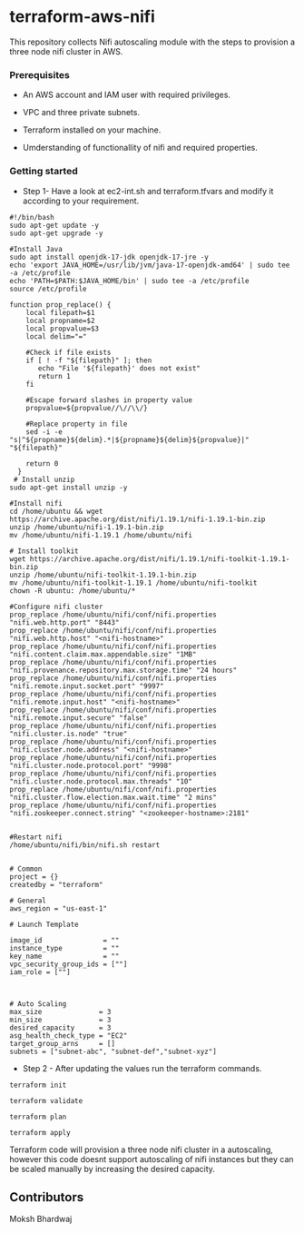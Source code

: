 # terraform-aws-nifi


This repository collects Nifi autoscaling module with the steps to provision a three node nifi cluster in AWS.


### Prerequisites

* An AWS account and IAM user with required privileges.

* VPC and three private subnets.

* Terraform installed on your machine.
* Umderstanding of functionallity of nifi and required properties.

### Getting started

* Step 1- Have a look at ec2-int.sh and terraform.tfvars and modify it according to your requirement.

```
#!/bin/bash
sudo apt-get update -y
sudo apt-get upgrade -y

#Install Java
sudo apt install openjdk-17-jdk openjdk-17-jre -y
echo 'export JAVA_HOME=/usr/lib/jvm/java-17-openjdk-amd64' | sudo tee -a /etc/profile
echo 'PATH=$PATH:$JAVA_HOME/bin' | sudo tee -a /etc/profile
source /etc/profile

function prop_replace() {
    local filepath=$1
    local propname=$2
    local propvalue=$3
    local delim="="
    
    #Check if file exists
    if [ ! -f "${filepath}" ]; then
       echo "File '${filepath}' does not exist"
       return 1
    fi
    
    #Escape forward slashes in property value
    propvalue=${propvalue//\//\\/}
    
    #Replace property in file
    sed -i -e "s|^${propname}${delim}.*|${propname}${delim}${propvalue}|" "${filepath}"
    
    return 0
  }
 # Install unzip
sudo apt-get install unzip -y
 
#Install nifi
cd /home/ubuntu && wget https://archive.apache.org/dist/nifi/1.19.1/nifi-1.19.1-bin.zip
unzip /home/ubuntu/nifi-1.19.1-bin.zip
mv /home/ubuntu/nifi-1.19.1 /home/ubuntu/nifi 

# Install toolkit
wget https://archive.apache.org/dist/nifi/1.19.1/nifi-toolkit-1.19.1-bin.zip
unzip /home/ubuntu/nifi-toolkit-1.19.1-bin.zip
mv /home/ubuntu/nifi-toolkit-1.19.1 /home/ubuntu/nifi-toolkit
chown -R ubuntu: /home/ubuntu/*

#Configure nifi cluster
prop_replace /home/ubuntu/nifi/conf/nifi.properties "nifi.web.http.port" "8443"
prop_replace /home/ubuntu/nifi/conf/nifi.properties "nifi.web.http.host" "<nifi-hostname>"
prop_replace /home/ubuntu/nifi/conf/nifi.properties "nifi.content.claim.max.appendable.size" "1MB"
prop_replace /home/ubuntu/nifi/conf/nifi.properties "nifi.provenance.repository.max.storage.time" "24 hours"
prop_replace /home/ubuntu/nifi/conf/nifi.properties "nifi.remote.input.socket.port" "9997"
prop_replace /home/ubuntu/nifi/conf/nifi.properties "nifi.remote.input.host" "<nifi-hostname>"
prop_replace /home/ubuntu/nifi/conf/nifi.properties "nifi.remote.input.secure" "false"
prop_replace /home/ubuntu/nifi/conf/nifi.properties "nifi.cluster.is.node" "true"
prop_replace /home/ubuntu/nifi/conf/nifi.properties "nifi.cluster.node.address" "<nifi-hostname>"
prop_replace /home/ubuntu/nifi/conf/nifi.properties "nifi.cluster.node.protocol.port" "9998"
prop_replace /home/ubuntu/nifi/conf/nifi.properties "nifi.cluster.node.protocol.max.threads" "10"
prop_replace /home/ubuntu/nifi/conf/nifi.properties "nifi.cluster.flow.election.max.wait.time" "2 mins"
prop_replace /home/ubuntu/nifi/conf/nifi.properties "nifi.zookeeper.connect.string" "<zookeeper-hostname>:2181"


#Restart nifi
/home/ubuntu/nifi/bin/nifi.sh restart

```

```

# Common
project = {}
createdby = "terraform"

# General 
aws_region = "us-east-1"

# Launch Template

image_id               = ""
instance_type          = ""
key_name               = ""
vpc_security_group_ids = [""]
iam_role = [""]



# Auto Scaling
max_size              = 3
min_size              = 3
desired_capacity      = 3
asg_health_check_type = "EC2"
target_group_arns     = []
subnets = ["subnet-abc", "subnet-def","subnet-xyz"]
```
* Step 2 - After updating the values run the terraform commands.
```
terraform init
```
```
terraform validate
```
```
terraform plan
```
```
terraform apply
```
Terraform code will provision a three node nifi cluster in a autoscaling, however this code doesnt support autoscaling of nifi instances but they can be scaled manually by increasing the desired capacity.

## Contributors
Moksh Bhardwaj





  
